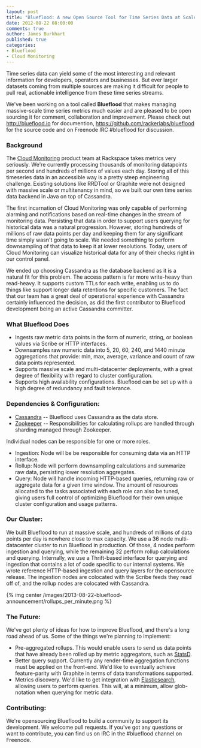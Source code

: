 ```yaml
---
layout: post
title: "Blueflood: A new Open Source Tool for Time Series Data at Scale"
date: 2012-08-22 08:00:00
comments: true
author: James Burkhart
published: true
categories: 
- Blueflood
- Cloud Monitoring
---
```

Time series data can yield some of the most interesting and relevant information for developers, operators and businesses. But ever larger datasets coming from multiple sources are making it difficult for people to pull real, actionable intelligence from these time series streams.

We've been working on a tool called <b>Blueflood</b> that makes managing massive-scale time series metrics much easier and are pleased to be open sourcing it for comment, collaboration and improvement. Please check out <http://blueflood.io> for documention, <https://github.com/rackerlabs/blueflood> for the source code and on Freenode IRC #blueflood for discussion.<!--More-->

### Background

The [Cloud Monitoring](http://www.rackspace.com/cloud/monitoring/) product team at Rackspace takes metrics very seriously. We're currently processing thousands of monitoring datapoints per second and hundreds of millions of values each day. Storing all of this timeseries data in an accessible way is a pretty steep engineering challenge. Existing solutions like RRDTool or Graphite were not designed with massive scale or multitenancy in mind, so we built our own time series data backend in Java on top of Cassandra.

The first incarnation of Cloud Monitoring was only capable of performing alarming and notifications based on real-time changes in the stream of monitoring data. Persisting that data in order to support users querying for historical data was a natural progression. However, storing hundreds of millions of raw data points per day and keeping them for any significant time simply wasn't going to scale. We needed something to perform downsampling of that data to keep it at lower resolutions. Today, users of Cloud Monitoring can visualize historical data for any of their checks right in our control panel.
  
We ended up choosing Cassandra as the database backend as it is a natural fit for this problem. The access pattern is far more write-heavy than read-heavy. It supports custom TTLs for each write, enabling us to do things like support longer data retentions for specific customers. The fact that our team has a great deal of operational experience with Cassandra certainly influenced the decision, as did the first contributor to Blueflood development being an active Cassandra committer.

### What Blueflood Does
  * Ingests raw metric data points in the form of numeric, string, or boolean values via Scribe or HTTP interfaces.
  * Downsamples raw numeric data into 5, 20, 60, 240, and 1440 minute aggregations that provide: min, max, average, variance and count of raw data points represented.
  * Supports massive scale and multi-datacenter deployments, with a great degree of flexibility with regard to cluster configuration.
  * Supports high availability configurations. Blueflood can be set up with a high degree of redundancy and fault tolerance.

### Dependencies & Configuration:
 * [Cassandra](http://cassandra.apache.org/) -- Blueflood uses Cassandra as the data store.
 * [Zookeeper](http://zookeeper.apache.org/) -- Responsibilities for calculating rollups are handled through sharding managed through Zookeeper.

 Individual nodes can be responsible for one or more roles.
  * Ingestion: Node will be be responsible for consuming data via an HTTP interface.
  * Rollup: Node will perform downsampling calculations and summarize raw data, persisting lower resolution aggregates.
  * Query: Node will handle incoming HTTP-based queries, returning raw or aggregate data for a given time window.
   The amount of resources allocated to the tasks associated with each role can also be tuned, giving users full control of optimizing Blueflood for their own unique cluster configuration and usage patterns.

### Our Cluster:
  We built Blueflood to run at massive scale, and hundreds of millions of data points per day is nowhere close to max capacity. We use a 36 node multi-datacenter cluster to run Blueflood in production. Of those, 4 nodes perform ingestion and querying, while the remaining 32 perform rollup calculations and querying. Internally, we use a Thrift-based interface for querying and ingestion that contains a lot of code specific to our internal systems. We wrote reference HTTP-based ingestion and query layers for the opensource release. The ingestion nodes are colocated with the Scribe feeds they read off of, and the rollup nodes are colocated with Cassandra.

{% img center /images/2013-08-22-blueflood-announcement/rollups_per_minute.png %}

### The Future:
  We've got plenty of ideas for how to improve Blueflood, and there's a long road ahead of us. Some of the things we're planning to implement:
  * Pre-aggregated rollups. This would enable users to send us data points that have already been rolled up by metric aggregators, such as [StatsD](https://github.com/etsy/statsd/). 
  * Better query support. Currently any render-time aggregation functions must be applied on the front-end. We'd like to eventually achieve feature-parity with Graphite in terms of data transformations supported.
  * Metrics discovery. We'd like to get integration with [Elasticsearch](http://www.elasticsearch.org/), allowing users to perform queries. This will, at a minimum, allow glob-notation when querying for metric data.
 
### Contributing:
We're opensourcing Blueflood to build a community to support its development. We welcome pull requests. If you've got any questions or want to contribute, you can find us on IRC in the #blueflood channel on Freenode.
